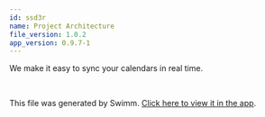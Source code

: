 ```yaml
---
id: ssd3r
name: Project Architecture
file_version: 1.0.2
app_version: 0.9.7-1
---
```


We make it easy to sync your calendars in real time.




<br/>

This file was generated by Swimm. [Click here to view it in the app](https://app.swimm.io/repos/Z2l0aHViJTNBJTNBc3luY2l0JTNBJTNBdGlrYWxr/docs/ssd3r).